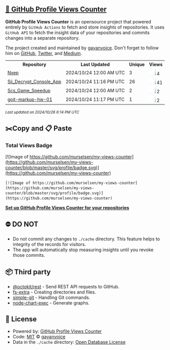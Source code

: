 ## [🚀 GitHub Profile Views Counter](https://github.com/gayanvoice/github-profile-views-counter)
**GitHub Profile Views Counter** is an opensource project that powered entirely by  `GitHub Actions` to fetch and store insights of repositories.
It uses `GitHub API` to fetch the insight data of your repositories and commits changes into a separate repository.

The project created and maintained by [gayanvoice](https://github.com/gayanvoice). Don't forget to follow him on [GitHub](https://github.com/gayanvoice), [Twitter](https://twitter.com/gayanvoice), and [Medium](https://gayanvoice.medium.com/).

<table>
	<tr>
		<th>
			Repository
		</th>
		<th>
			Last Updated
		</th>
		<th>
			Unique
		</th>
		<th>
			Views
		</th>
	</tr>
	<tr>
		<td>
			<a href="https://github.com/murselsen/my-views-counter/tree/master/readme/870006542/year.md">
				Nxep
			</a>
		</td>
		<td>
			2024/10/24 12:00 AM UTC
		</td>
		<td>
			3
		</td>
		<td>
			<img alt="Response time graph" src="https://github.com/murselsen/my-views-counter/raw/master/graph/870006542/small/year.png" height="20"> 4
		</td>
	</tr>
	<tr>
		<td>
			<a href="https://github.com/murselsen/my-views-counter/tree/master/readme/701468876/year.md">
				Sii_Decrypt_Console_App
			</a>
		</td>
		<td>
			2024/10/24 11:16 PM UTC
		</td>
		<td>
			26
		</td>
		<td>
			<img alt="Response time graph" src="https://github.com/murselsen/my-views-counter/raw/master/graph/701468876/small/year.png" height="20"> 41
		</td>
	</tr>
	<tr>
		<td>
			<a href="https://github.com/murselsen/my-views-counter/tree/master/readme/706375790/year.md">
				Scs_Game_Speedup
			</a>
		</td>
		<td>
			2024/10/24 12:00 AM UTC
		</td>
		<td>
			2
		</td>
		<td>
			<img alt="Response time graph" src="https://github.com/murselsen/my-views-counter/raw/master/graph/706375790/small/year.png" height="20"> 2
		</td>
	</tr>
	<tr>
		<td>
			<a href="https://github.com/murselsen/my-views-counter/tree/master/readme/874411014/year.md">
				goit-markup-hw-01
			</a>
		</td>
		<td>
			2024/10/24 11:17 PM UTC
		</td>
		<td>
			1
		</td>
		<td>
			<img alt="Response time graph" src="https://github.com/murselsen/my-views-counter/raw/master/graph/874411014/small/year.png" height="20"> 2
		</td>
	</tr>
</table>

<small><i>Last updated on 2024/10/26 6:14 PM UTC</i></small>

## ✂️Copy and 📋 Paste
### Total Views Badge
[![Image of https://github.com/murselsen/my-views-counter](https://github.com/murselsen/my-views-counter/blob/master/svg/profile/badge.svg)](https://github.com/murselsen/my-views-counter)

```readme
[![Image of https://github.com/murselsen/my-views-counter](https://github.com/murselsen/my-views-counter/blob/master/svg/profile/badge.svg)](https://github.com/murselsen/my-views-counter)
```
[**Set up GitHub Profile Views Counter for your repositories**](https://github.com/gayanvoice/github-profile-views-counter)
## ⛔ DO NOT
- Do not commit any changes to `./cache` directory. This feature helps to integrity of the records for visitors.
- The app will automatically stop measuring insights until you revoke those commits.
## 📦 Third party

- [@octokit/rest](https://www.npmjs.com/package/@octokit/rest) - Send REST API requests to GitHub.
- [fs-extra](https://www.npmjs.com/package/fs-extra) - Creating directories and files.
- [simple-git](https://www.npmjs.com/package/simple-git) - Handling Git commands.
- [node-chart-exec](https://www.npmjs.com/package/node-chart-exec) - Generate graphs.
## 📄 License
- Powered by: [GitHub Profile Views Counter](https://github.com/gayanvoice/github-profile-views-counter)
- Code: [MIT](./LICENSE) © [gayanvoice](https://github.com/gayanvoice)
- Data in the `./cache` directory: [Open Database License](https://opendatacommons.org/licenses/odbl/1-0/)